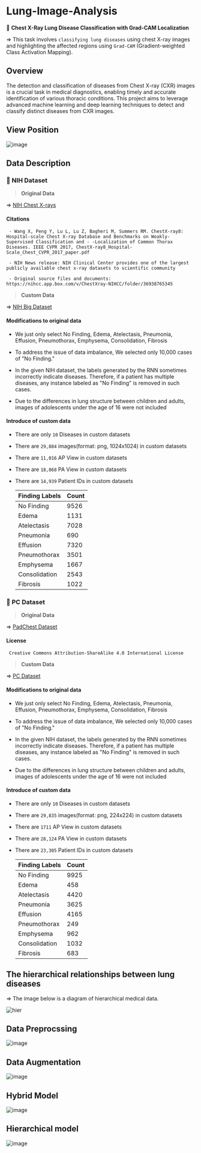 # Lung-Image-Analysis
📌 **Chest X-Ray Lung Disease Classification with Grad-CAM Localization**

=> This task involves `classifying lung diseases` using chest X-ray images and highlighting the affected regions using `Grad-CAM` (Gradient-weighted Class Activation Mapping).

## Overview
The detection and classification of diseases from Chest X-ray (CXR) images is a crucial task in medical diagnostics, enabling timely and accurate identification of various thoracic conditions. This project aims to leverage advanced machine learning and deep learning techniques to detect and classify distinct diseases from CXR images.

## View Position
![image](https://github.com/user-attachments/assets/c435fd1c-350e-4b27-94a9-61557a07baae)



## Data Description
### 📌 NIH Dataset

> **Original Data**

  => [NIH Chest X-rays](https://www.kaggle.com/datasets/nih-chest-xrays/data)
   #### Citations
     - Wang X, Peng Y, Lu L, Lu Z, Bagheri M, Summers RM. ChestX-ray8: Hospital-scale Chest X-ray Database and Benchmarks on Weakly-Supervised Classification and - -Localization of Common Thorax Diseases. IEEE CVPR 2017, ChestX-ray8_Hospital-Scale_Chest_CVPR_2017_paper.pdf

     - NIH News release: NIH Clinical Center provides one of the largest publicly available chest x-ray datasets to scientific community
  
     - Original source files and documents: https://nihcc.app.box.com/v/ChestXray-NIHCC/folder/36938765345


> **Custom Data**

  => [NIH Big Dataset](https://www.kaggle.com/datasets/seoyunje/nih-big-dataset)
  
   #### Modifications to original data 
   - We just only select No Finding, Edema, Atelectasis, Pneumonia, Effusion, Pneumothorax, Emphysema, Consolidation, Fibrosis 

   - To address the issue of data imbalance, We selected only 10,000 cases of "No Finding."
   
   - In the given NIH dataset, the labels generated by the RNN sometimes incorrectly indicate diseases. Therefore, if a patient has multiple diseases, any instance labeled as "No Finding" is removed in such cases.

   - Due to the differences in lung structure between children and adults, images of adolescents under the age of 16 were not included
   #### Introduce of custom data 
   
   - There are only `10` Diseases in custom datasets
   
   - There are `29,884` images(format: png, 1024x1024) in custom datasets
   
   - There are `11,016` AP View in custom datasets
   
   - There are `18,868` PA View in custom datasets
   
   - There are `14,939` Patient IDs in custom datasets

        | Finding Labels       | Count |
        |----------------------|-------|
        | No Finding           | 9526   |
        | Edema                | 1131   |
        | Atelectasis          | 7028   |
        | Pneumonia            | 690   |
        | Effusion             | 7320   |
        | Pneumothorax         | 3501   |
        | Emphysema            | 1667   |
        | Consolidation        | 2543   |
        | Fibrosis             | 1022   |

### 📌 PC Dataset

> **Original Data**

  => [PadChest Dataset](https://academictorrents.com/details/96ebb4f92b85929eadfb16761f310a6d04105797)
   #### License
     Creative Commons Attribution-ShareAlike 4.0 International License

> **Custom Data**

  => [PC Dataset](https://www.kaggle.com/datasets/seoyunje/pc-dataset)
  
   #### Modifications to original data 
   - We just only select No Finding, Edema, Atelectasis, Pneumonia, Effusion, Pneumothorax, Emphysema, Consolidation, Fibrosis 

   - To address the issue of data imbalance, We selected only 10,000 cases of "No Finding."
   
   - In the given NIH dataset, the labels generated by the RNN sometimes incorrectly indicate diseases. Therefore, if a patient has multiple diseases, any instance labeled as "No Finding" is removed in such cases.

   - Due to the differences in lung structure between children and adults, images of adolescents under the age of 16 were not included
   #### Introduce of custom data 
   
   - There are only `10` Diseases in custom datasets
   
   - There are `29,835` images(format: png, 224x224) in custom datasets
   
   - There are `1711` AP View in custom datasets
   
   - There are `28,124` PA View in custom datasets
   
   - There are `23,305` Patient IDs in custom datasets

        | Finding Labels       | Count |
        |----------------------|-------|
        | No Finding           | 9925   |
        | Edema                | 458   |
        | Atelectasis          | 4420   |
        | Pneumonia            | 3625   |
        | Effusion             | 4165   |
        | Pneumothorax         | 249   |
        | Emphysema            | 962   |
        | Consolidation        | 1032   |
        | Fibrosis             | 683   |

## The hierarchical relationships between lung diseases


=> The image below is a diagram of hierarchical medical data.

![hier](https://github.com/user-attachments/assets/e6d867c7-4b8c-4d25-87a1-fd6ef0153b14)

## Data Preprocssing
![image](https://github.com/user-attachments/assets/74a35f27-d249-4587-aca6-023dec5ca3ef)

## Data Augmentation

![image](https://github.com/user-attachments/assets/db88dfaa-f803-4640-ba7e-bc8d8590ac38)

## Hybrid Model

![image](https://github.com/user-attachments/assets/2c59b002-1b43-4f8f-965c-5cfb007dd77a)


## Hierarchical model
![image](https://github.com/user-attachments/assets/e0d5f679-8bd8-4ce2-bdde-0f034cf6b952)

